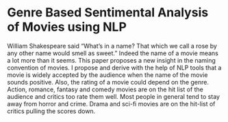 # Genre Based Sentimental Analysis of Movies using NLP
William Shakespeare said “What’s in a name? That which we call a rose by any other name would smell as sweet.” Indeed the name of a movie means a lot more than it seems. This paper proposes a new insight in the naming convention of movies. I propose and derive with the help of NLP tools that a movie is widely accepted by the audience when the name of the movie sounds positive. Also, the rating of a movie could depend on the genre. Action, romance, fantasy and comedy movies are on the hit list of the audience and critics too rate them well. Most people in general tend to stay away from horror and crime. Drama and sci-fi movies are on the hit-list of critics pulling the scores down. 
